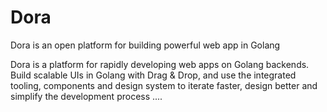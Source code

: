 # Dora
Dora is an open platform for building powerful web app in Golang

Dora is a platform for rapidly developing web apps on Golang backends. 
Build scalable UIs in Golang with Drag & Drop, and use the integrated tooling,
components and design system to iterate faster, 
design better and simplify the development process ....
